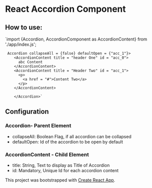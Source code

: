 # React Accordion Component  


## How to use:

 `import {Accordion, AccordionComponent as AccordionContent} from './app/index.js';

     Accordion collapseAll = {false} defaultOpen = {"acc_1"}>
        <AccordionContent title = "header One" id = "acc_0">
          abc Content
        </AccordionContent>
        <AccordionContent title = "Header Two" id = "acc_1">
          <p>
            <a href = "#">Content Two</a>
          </p>
        </AccordionContent>

        </Accordion>`

## Configuration

### Accordion- Parent Element
- collapseAll: Boolean Flag, if all accordion can be collapsed
- defaultOpen: Id of the accordion to be open by default

### AccordionContent - Child Element
- title: String, Text to display as Title of Accordion
- id: Mandatory, Unique Id for each accordion content





This project was bootstrapped with [Create React App](https://github.com/facebookincubator/create-react-app).
